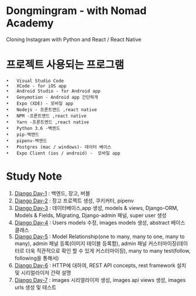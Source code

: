 # Dongmingram - with Nomad Academy
Cloning Instagram with Python and React / React Native
# 프로젝트 사용되는 프로그램
    •	Visual Studio Code
	•	XCode - for iOS app
	•	Android Studio - for Android app
	•	Genymotion - Android app 간단하게
	•	Expo (XDE) - 모바일 app
	•	Nodejs - 프론트엔드 ,react native
	•	NPM -프론트엔드 ,react native
	•	Yarn -프론트엔드 ,react native
	•	Python 3.6 -백엔드
	•	pip-백엔드
	•	pipenv-백엔드
	•	Postgres (mac / windows)- 데이터 베이스
	•	Expo Client (ios / android) -  모바일 app
# Study Note
1. [Django Day-1](./note/Day_1.md) : 백엔드, 장고, 버블
2. [Django Day-2](./note/Day_2.md) : 장고 프로젝트 생성, 쿠키커터, pipenv
3. [Django Day-3](./note/Day_3.md) : 데이터베이스,app 생성, models & views, Django-ORM, Models & Fields, Migrating, Django-admin 패널, super user 생성
4. [Django Day-4](./note/Day_4.md) : Users models 수정, images models 생성, abstract 베이스 클래스
5. [Django Day-5](./note/Day_5.md) : Model Relationship(one to many, many to one, many to many), admin 패널 등록(이미지 테이블 등록함), admin 패널 커스터마이징(데이터르 더욱 직관적으로 확인 할 수 있게 커스터마이징), many to many test(follow, following을 통해서)
6. [Django Day-6](./note/Day_6.md) : HTTP에 대하여, REST API concepts, rest framework 설치 및 시리얼라이저 간략 설명
7. [Django Day-7](./note/Day_7.md) : images 시리얼라이저 생성, images api views 생성, images urls 생성 및 테스트